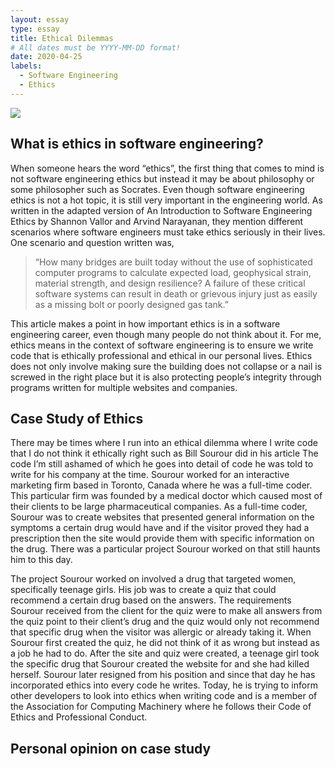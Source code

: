 ```yaml
---
layout: essay
type: essay
title: Ethical Dilemmas
# All dates must be YYYY-MM-DD format!
date: 2020-04-25
labels:
  - Software Engineering
  - Ethics
---
```


<div class="ui huge rounded images">
  <img class="ui image" src="https://hiring-assets.careerbuilder.com/media/attachments/careerbuilder-original-2442.jpg?1469042215">
</div>

## What is ethics in software engineering? 
When someone hears the word “ethics”, the first thing that comes to mind is not software engineering ethics but instead it may be about philosophy or some philosopher such as Socrates. Even though software engineering ethics is not a hot topic, it is still very important in the engineering world. As written in the adapted version of An Introduction to Software Engineering Ethics by Shannon Vallor and Arvind Narayanan, they mention different scenarios where software engineers must take ethics seriously in their lives.  One scenario and question written was, 
<blockquote> “How many bridges are built today without the use of sophisticated computer programs to calculate expected load, geophysical strain, material strength, and design resilience? A failure of these critical software systems can result in death or grievous injury just as easily as a missing bolt or poorly designed gas tank.” </blockquote>
This article makes a point in how important ethics is in a software engineering career, even though many people do not think about it. For me, ethics means in the context of software engineering is to ensure we write code that is ethically professional and ethical in our personal lives. Ethics does not only involve making sure the building does not collapse or a nail is screwed in the right place but it is also protecting people’s integrity through programs written for multiple websites and companies. 

## Case Study of Ethics 
There may be times where I run into an ethical dilemma where I write code that I do not think it ethically right such as Bill Sourour did in his article The code I’m still ashamed of which he goes into detail of code he was told to write for his company at the time. Sourour worked for an interactive marketing firm based in Toronto, Canada where he was a full-time coder. This particular firm was founded by a medical doctor which caused most of their clients to be large pharmaceutical companies. As a full-time coder, Sourour was to create websites that presented general information on the symptoms a certain drug would have and if the visitor proved they had a prescription then the site would provide them with specific information on the drug. There was a particular project Sourour worked on that still haunts him to this day. 

The project Sourour worked on involved a drug that targeted women, specifically teenage girls. His job was to create a quiz that could recommend a certain drug based on the answers. The requirements Sourour received from the client for the quiz were to make all answers from the quiz point to their client’s drug and the quiz would only not recommend that specific drug when the visitor was allergic or already taking it. When Sourour first created the quiz, he did not think of it as wrong but instead as a job he had to do. After the site and quiz were created, a teenage girl took the specific drug that Sourour created the website for and she had killed herself. Sourour later resigned from his position and since that day he has incorporated ethics into every code he writes. Today, he is trying to inform other developers to look into ethics when writing code and is a member of the Association for Computing Machinery where he follows their Code of Ethics and Professional Conduct. 

## Personal opinion on case study 
